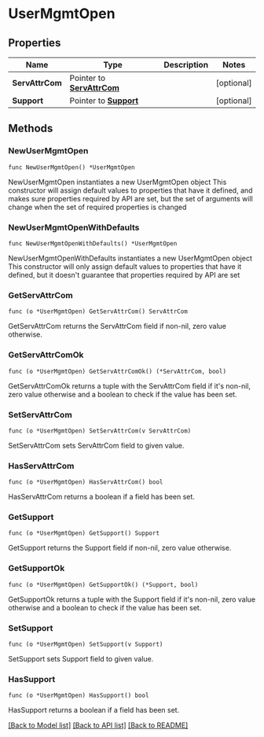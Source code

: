 # UserMgmtOpen

## Properties

Name | Type | Description | Notes
------------ | ------------- | ------------- | -------------
**ServAttrCom** | Pointer to [**ServAttrCom**](ServAttrCom.md) |  | [optional] 
**Support** | Pointer to [**Support**](Support.md) |  | [optional] 

## Methods

### NewUserMgmtOpen

`func NewUserMgmtOpen() *UserMgmtOpen`

NewUserMgmtOpen instantiates a new UserMgmtOpen object
This constructor will assign default values to properties that have it defined,
and makes sure properties required by API are set, but the set of arguments
will change when the set of required properties is changed

### NewUserMgmtOpenWithDefaults

`func NewUserMgmtOpenWithDefaults() *UserMgmtOpen`

NewUserMgmtOpenWithDefaults instantiates a new UserMgmtOpen object
This constructor will only assign default values to properties that have it defined,
but it doesn't guarantee that properties required by API are set

### GetServAttrCom

`func (o *UserMgmtOpen) GetServAttrCom() ServAttrCom`

GetServAttrCom returns the ServAttrCom field if non-nil, zero value otherwise.

### GetServAttrComOk

`func (o *UserMgmtOpen) GetServAttrComOk() (*ServAttrCom, bool)`

GetServAttrComOk returns a tuple with the ServAttrCom field if it's non-nil, zero value otherwise
and a boolean to check if the value has been set.

### SetServAttrCom

`func (o *UserMgmtOpen) SetServAttrCom(v ServAttrCom)`

SetServAttrCom sets ServAttrCom field to given value.

### HasServAttrCom

`func (o *UserMgmtOpen) HasServAttrCom() bool`

HasServAttrCom returns a boolean if a field has been set.

### GetSupport

`func (o *UserMgmtOpen) GetSupport() Support`

GetSupport returns the Support field if non-nil, zero value otherwise.

### GetSupportOk

`func (o *UserMgmtOpen) GetSupportOk() (*Support, bool)`

GetSupportOk returns a tuple with the Support field if it's non-nil, zero value otherwise
and a boolean to check if the value has been set.

### SetSupport

`func (o *UserMgmtOpen) SetSupport(v Support)`

SetSupport sets Support field to given value.

### HasSupport

`func (o *UserMgmtOpen) HasSupport() bool`

HasSupport returns a boolean if a field has been set.


[[Back to Model list]](../README.md#documentation-for-models) [[Back to API list]](../README.md#documentation-for-api-endpoints) [[Back to README]](../README.md)


